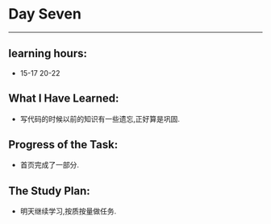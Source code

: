 # Day Seven
****
## learning hours:
* 15-17 20-22
## What I Have Learned: 
* 写代码的时候以前的知识有一些遗忘,正好算是巩固.

## Progress of the Task: 
* 首页完成了一部分.
## The Study Plan:
* 明天继续学习,按质按量做任务.